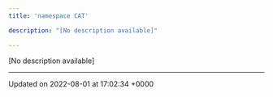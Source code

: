 ```yaml
---
title: 'namespace CAT'

description: "[No description available]"

---
```







[No description available]






-------------------------------

Updated on 2022-08-01 at 17:02:34 +0000